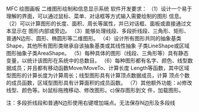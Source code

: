 MFC 绘图画板
二维图形绘制和信息显示系统
软件开发要求：
（1）设计一个易于理解的界面，可以通过鼠标、菜单、对话框等方式输入需要绘制的图形
信息。
（2）可以计算图形的长度、面积、周长等属性，并已对话框、面板或直接通过文本显示在
图形内部或旁边。
（3）能够处理线段、多段折线段、三角形、矩形、普通N边形、圆形、椭圆形等二维图形。
（4）设计所有图形共同的抽象基类Shape，其他所有图形类继承自该抽象基类或其线性抽象
子类LineShape或区域图形抽象子类AreaShape。 （5）每种具体的图形（线段、三角形等）具有静态变量，以统计该图形在系统中的总数目。
（6）每种图形都有名字、颜色、线型数据成员；并且都有移动函数Move/MoveTo、计算长度
Length等函数，其中区域型图形的计算长度为计算周长；线型图形具有计算顶点数据成员，计算
顶点个数的成员函数，区域型图形具有计算面积的成员函数。
（7）其他额外功能：a)修改线型、颜色等。b)鼠标拖拽移动、修改图形。c)保存图形到文
件，加载图形。

注：多段折线段和普通N边形使用右键增加端点。无法保存N边形及多段线
